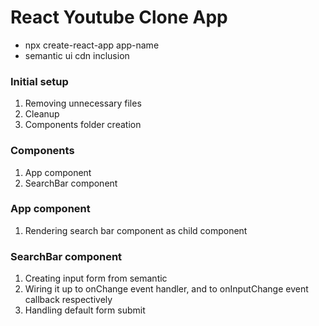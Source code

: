 # React Youtube Clone App

- npx create-react-app app-name
- semantic ui cdn inclusion

### Initial setup

1. Removing unnecessary files
2. Cleanup
3. Components folder creation

### Components

1. App component
2. SearchBar component

### App component

1. Rendering search bar component as child component

### SearchBar component

1. Creating input form from semantic
2. Wiring it up to onChange event handler, and to onInputChange event callback respectively
3. Handling default form submit
